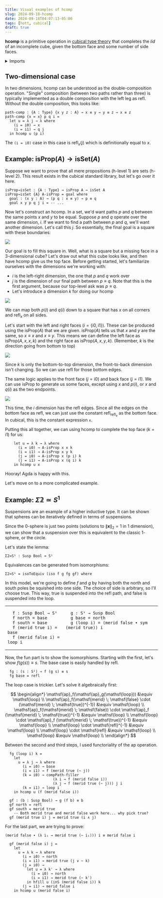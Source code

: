 ```yaml
---
title: Visual examples of hcomp
slug: 2024-09-18-hcomp
date: 2024-09-18T04:07:13-05:00
tags: [hott, cubical]
draft: true
---
```


**hcomp** is a primitive operation in [cubical type theory][cchm] that completes the _lid_ of an incomplete cube, given the bottom face and some number of side faces.

[CCHM]: https://arxiv.org/abs/1611.02108

<details>
<summary>Imports</summary>

```
{-# OPTIONS --cubical --allow-unsolved-metas #-}
module 2024-09-18-hcomp.index where
open import Cubical.Foundations.Prelude hiding (isProp→isSet)
open import Cubical.Foundations.Equiv.Base
open import Cubical.Foundations.Isomorphism
open import Cubical.Core.Primitives
open import Cubical.HITs.Susp.Base
open import Cubical.HITs.S1.Base
open import Data.Bool.Base hiding (_∧_; _∨_)
```

</details>

## Two-dimensional case

In two dimensions, hcomp can be understood as the double-composition operation.
"Single" composition (between two paths rather than three) is typically implemented as a double composition with the left leg as $\mathsf{refl}$.
Without the double composition, this looks like:

```
path-comp : {A : Type} {x y z : A} → x ≡ y → y ≡ z → x ≡ z
path-comp {x = x} p q i =
  let u = λ j → λ where
    (i = i0) → x
    (i = i1) → q j
  in hcomp u (p i)
```

The `(i = i0)` case in this case is $\mathsf{refl}_x(j)$ which is definitionally equal to $x$.

## Example: $\mathsf{isProp}(A) \rightarrow \mathsf{isSet}(A)$

Suppose we want to prove that all mere propositions (h-level 1) are sets (h-level 2).
This result exists in the cubical standard library, but let's go over it here.

```
isProp→isSet : {A : Type} → isProp A → isSet A
isProp→isSet {A} A-isProp = goal where
  goal : (x y : A) → (p q : x ≡ y) → p ≡ q
  goal x y p q j i = -- ...
```

Now let's construct an hcomp. In a set, we'd want paths $p$ and $q$ between the same points $x$ and $y$ to be equal.
Suppose $p$ and $q$ operate over the same dimension, $i$.
If we want to find a path between $p$ and $q$, we'll want another dimension.
Let's call this $j$.
So essentially, the final goal is a square with these boundaries:

![](./goal.jpg)

Our goal is to fill this square in.
Well, what is a square but a missing face in a 3-dimensional cube?
Let's draw out what this cube looks like, and then have $\mathsf{hcomp}$ give us the top face.
Before getting started, let's familiarize ourselves with the dimensions we're working with:

* $i$ is the left-right dimension, the one that $p$ and $q$ work over
* $j$ is the dimension of our final path between $p \equiv q$.
  Note that this is the first argument, because our top-level ask was $p \equiv q$.
* Let's introduce a dimension $k$ for doing our $\mathsf{hcomp}$

![](./cubeextend.jpg)

We can map both $p(i)$ and $q(i)$ down to a square that has $x$ on all corners and $\mathsf{refl}_x$ on all sides.

Let's start with the left and right faces $(i = \{ \mathsf{i0} , \mathsf{i1} \})$.
These can be produced using the $\mathsf{isProp}(A)$ that we are given.
$\mathsf{isProp}(A)$ tells us that $x$ and $y$ are the same, so $x \equiv x$ and $x \equiv y$.
This means we can define the left face as $\mathsf{isProp}(A, x, x, k)$ and the right face as $\mathsf{isProp}(A, x, y, k)$.
(Remember, $k$ is the direction going from bottom to top)

![](./sides.jpg)

Since $k$ is only the bottom-to-top dimension, the front-to-back dimension isn't changing.
So we can use $\mathsf{refl}$ for those bottom edges.

The same logic applies to the front face $(j = \mathsf{i0})$ and back face $(j = \mathsf{i1})$.
We can use $\mathsf{isProp}$ to generate us some faces, except using $x$ and $p(i)$, or $x$ and $q(i)$ as the two endpoints.

![](./frontback.jpg)

This time, the $i$ dimension has the $\mathsf{refl}$ edges.
Since all the edges on the bottom face as $\mathsf{refl}$, we can just use the constant $\mathsf{refl}_{\mathsf{refl}_x}$ as the bottom face.
In cubical, this is the constant expression `x`.

Putting this all together, we can using $\mathsf{hcomp}$ to complete the top face $(k = \mathsf{i1})$ for us:

```
    let u = λ k → λ where
      (i = i0) → A-isProp x x k
      (i = i1) → A-isProp x y k
      (j = i0) → A-isProp x (p i) k
      (j = i1) → A-isProp x (q i) k
    in hcomp u x
```

Hooray! Agda is happy with this.

Let's move on to a more complicated example.

## Example: $\Sigma \mathbb{2} \simeq S^1$

Suspensions are an example of a higher inductive type.
It can be shown that spheres can be iteratively defined in terms of suspensions.

Since the $0$-sphere is just two points (solutions to $\| \bm{x} \|_2 = 1$ in 1 dimension), we can show that a suspension over this is equivalent to the classic $1$-sphere, or the circle.

Let's state the lemma:

```
Σ2≃S¹ : Susp Bool ≃ S¹
```

Equivalences can be generated from isomorphisms:

```
Σ2≃S¹ = isoToEquiv (iso f g fg gf) where
```

In this model, we're going to define $f$ and $g$ by having both the north and south poles be squished into one side.
The choice of side is arbitrary, so I'll choose $\mathsf{true}$.
This way, $\mathsf{true}$ is suspended into the $\mathsf{refl}$ path, and $\mathsf{false}$ is suspended into the $\mathsf{loop}$.

<table style="width: 100%; border: none">
<tbody>
<tr style="vertical-align: top">

<td>

```
  f : Susp Bool → S¹
  f north = base
  f south = base
  f (merid true i) = base
  f (merid false i) = loop i
```

</td>

<td>

```
  g : S¹ → Susp Bool
  g base = north
  g (loop i) = (merid false ∙ sym (merid true)) i


```

</td>

</tr>
</tbody>
</table>

Now, the fun part is to show the isomorphisms.
Starting with the first, let's show $f(g(s)) \equiv s$.
The base case is easily handled by $\mathsf{refl}$.

```
  fg : (s : S¹) → f (g s) ≡ s
  fg base = refl
```

The loop case is trickier. Let's solve it algebraically first:

$$
\begin{align*}
\mathsf{ap}_f(\mathsf{ap}_g(\mathsf{loop})) &\equiv \mathsf{loop} \\
\mathsf{ap}_f(\mathsf{merid} \; \mathsf{false} \cdot (\mathsf{merid} \; \mathsf{true})^{-1}) &\equiv \mathsf{loop} \\
\mathsf{ap}_f(\mathsf{merid} \; \mathsf{false}) \cdot \mathsf{ap}_f (\mathsf{merid} \; \mathsf{true})^{-1} &\equiv \mathsf{loop} \\
\mathsf{loop} \cdot \mathsf{ap}_f (\mathsf{merid} \; \mathsf{true})^{-1} &\equiv \mathsf{loop} \\
\mathsf{loop} \cdot \mathsf{refl}^{-1} &\equiv \mathsf{loop} \\
\mathsf{loop} \cdot \mathsf{refl} &\equiv \mathsf{loop} \\
\mathsf{loop} &\equiv \mathsf{loop} \\
\end{align*}
$$

Between the second and third steps, I used functoriality of the $\mathsf{ap}$ operation.

```
  fg (loop i) k =
    let
      u = λ j → λ where
        (i = i0) → base
        (i = i1) → f (merid true (~ j))
        (k = i0) → compPath-filler
                      (λ i → f (merid false i))
                      (λ j → f (merid true (~ j))) j i
        (k = i1) → loop i
    in hcomp u (f (merid false i))
```

```
  gf : (b : Susp Bool) → g (f b) ≡ b
  gf north = refl
  gf south = merid true
    -- Both merid true and merid false work here... why pick true?
  gf (merid true i) j = merid true (i ∧ j)
```

For the last part, we are trying to prove:

`(merid false ∙ (λ i₁ → merid true (~ i₁))) i ≡ merid false i`

```
  gf (merid false i) j =
    let
      u = λ k → λ where
        (i = i0) → north
        (i = i1) → merid true (j ∨ ~ k)
        (j = i0) →
          let u = λ k' → λ where
            (i = i0) → north
            (i = i1) → merid true (~ k')
          in hfill u (inS (merid false i)) k
        (j = i1) → merid false i
    in hcomp u (merid false i)
```
